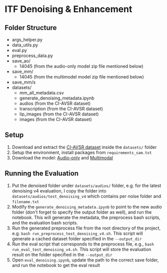 # ITF Denoising & Enhancement

## Folder Structure
- args_helper.py
- data_utils.py
- eval.py
- preprocess_data.py
- save_ao/
  - 14045 (from the audio-only model zip file mentioned below)
- save_mm/
  - 14045 (from the multimodel model zip file mentioned below)
- save_mm/s
- datasets/
  - mm_all_metadata.csv
  - generate_denoising_metadata.ipynb
  - audios (from the CI-AVSR dataset)
  - transcription (from the CI-AVSR dataset)
  - lip_images (from the CI-AVSR dataset)
  - images (from the CI-AVSR dataset)
 
## Setup
1. Download and extract the [CI-AVSR dataset](https://storage.googleapis.com/samcah-bucket/mm-asr/CI-AVSR.tar.gz) inside the `datasets/` folder
2. Setup the environment, install packages from `requirements_sam.txt`
3. Download the model: [Audio-only](https://storage.googleapis.com/samcah-bucket/ao_model.zip) and [Multimodal](https://storage.googleapis.com/samcah-bucket/mm_model.zip)

## Running the Evaluation
1. Put the denoised folder under `datasets/audios/` folder, e.g. for the latest denoising v4 evaluation, I copy the folder into `datasets/audios/test_denoising_v4` which contains per noise folder and `filename.txt`
2. Modify the `generate_denoising_metadata.ipynb` to point to the new audio folder (don't forget to specify the output folder as well), and run the notebook. This will generate the metadata, the preprocess bash scripts, and the evaluation bash scripts.
3. Run the generated preprocess file from the root directory of the project, e.g. `bash run_preprocess_test_denoising_v4.sh`. This script will generate a cached dataset folder specified in the `--output_dir`
4. Run the eval script that corresponds to the preprocess file, e.g., `bash run_eval_test_denoising_v4.sh`. This script will store the evaluation result on the folder specified in the `--output_dir`
5. Open `eval_denoising.ipynb`, update the path to the correct save folder, and run the notebook to get the eval result
